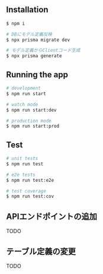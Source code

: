 ## Installation

```bash
$ npm i

# DBにモデル定義反映
$ npx prisma migrate dev

# モデル定義からClientコード生成
$ npx prisma generate
```

## Running the app

```bash
# development
$ npm run start

# watch mode
$ npm run start:dev

# production mode
$ npm run start:prod
```

## Test

```bash
# unit tests
$ npm run test

# e2e tests
$ npm run test:e2e

# test coverage
$ npm run test:cov
```

## APIエンドポイントの追加
TODO

## テーブル定義の変更
TODO